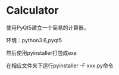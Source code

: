 # Calculator

使用PyQt5建立一个简易的计算器。

环境：python3.6,pyqt5

然后使用pyinstaller打包成exe

在相应文件夹下运行pyinstaller -F xxx.py命令
